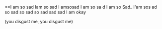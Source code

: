 **I am so sad
Iam so sad
I amsosad
I am so sa d
I am so Sad_
I'am sos ad 
so sad so sad 
so sad sad sad
I am okay







(you disgust me, you disgust me)
